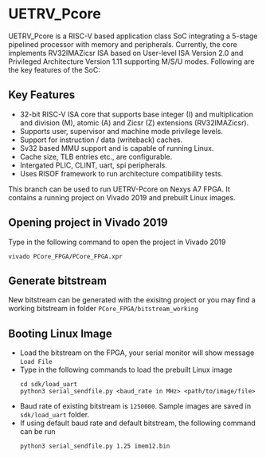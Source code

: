 # UETRV_Pcore

UETRV_Pcore is a RISC-V based application class SoC integrating a 5-stage pipelined processor with memory and peripherals. Currently, the core implements RV32IMAZicsr ISA based on User-level ISA Version 2.0 and Privileged Architecture Version 1.11 supporting M/S/U modes. Following are the key features of the SoC:

## Key Features
- 32-bit RISC-V ISA core that supports base integer (I) and multiplication and division (M), atomic (A) and Zicsr (Z) extensions (RV32IMAZicsr).
- Supports user, supervisor and machine mode privilege levels.
- Support for instruction / data (writeback) caches.
- Sv32 based MMU support and is capable of running Linux.
- Cache size, TLB entries etc., are configurable.
- Intergated PLIC, CLINT, uart, spi peripherals. 
- Uses RISOF framework to run architecture compatibility tests.

This branch can be used to run UETRV-Pcore on Nexys A7 FPGA. It contains a running project on Vivado 2019 and prebuilt Linux images.

## Opening project in Vivado 2019
Type in the following command to open the project in Vivado 2019
```
vivado PCore_FPGA/PCore_FPGA.xpr
```

## Generate bitstream
New bitstream can be generated with the exisitng project or you may find a working bitstream in folder ``PCore_FPGA/bitstream_working``

## Booting Linux Image
* Load the bitstream on the FPGA, your serial monitor will show message `Load File`
* Type in the following commands to load the prebuilt Linux image
  ```
  cd sdk/load_uart
  python3 serial_sendfile.py <baud_rate in MHz> <path/to/image/file>
  ```
* Baud rate of existing bitstream is ``1250000``. Sample images are saved in ``sdk/load_uart`` folder.
* If using default baud rate and default bitstream, the following command can be run
  ```
  python3 serial_sendfile.py 1.25 imem12.bin
  ```
